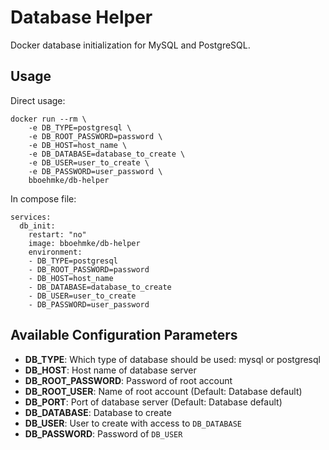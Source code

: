 Database Helper
===============

Docker database initialization for MySQL and PostgreSQL.


Usage
-----

Direct usage:
```
docker run --rm \
    -e DB_TYPE=postgresql \
    -e DB_ROOT_PASSWORD=password \
    -e DB_HOST=host_name \
    -e DB_DATABASE=database_to_create \
    -e DB_USER=user_to_create \
    -e DB_PASSWORD=user_password \
    bboehmke/db-helper
```

In compose file:
```
services:
  db_init:
    restart: "no"
    image: bboehmke/db-helper
    environment:
    - DB_TYPE=postgresql
    - DB_ROOT_PASSWORD=password
    - DB_HOST=host_name
    - DB_DATABASE=database_to_create
    - DB_USER=user_to_create
    - DB_PASSWORD=user_password
```


Available Configuration Parameters
----------------------------------

- **DB_TYPE**: Which type of database should be used: mysql or postgresql
- **DB_HOST**: Host name of database server
- **DB_ROOT_PASSWORD**: Password of root account
- **DB_ROOT_USER**: Name of root account (Default: Database default)
- **DB_PORT**: Port of database server (Default: Database default)
- **DB_DATABASE**: Database to create
- **DB_USER**: User to create with access to `DB_DATABASE`
- **DB_PASSWORD**: Password of `DB_USER`
